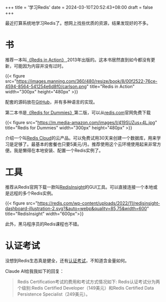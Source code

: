 +++
title = '学习Redis'
date = 2024-03-10T20:52:43+08:00
draft = false
+++

最近打算系统地学习Redis了。想网上找些优质的资源，结果发现好的不多。

# 书

推荐一本叫[《Redis in Action》](https://www.manning.com/books/redis-in-action),2013年出版的。这本书居然直到如今都没有更新，可能因为内容并没有过时。

{{< figure src="https://images.manning.com/360/480/resize/book/8/00f2522-76ce-4594-8564-541254e6d8f0/carlson.png" title="Redis in Action" width="300px" height="480px" >}}

配套的源码放在[GitHub](https://github.com/josiahcarlson/redis-in-action/)，并有多种语言的实现。

第二本书是[《Redis for Dummies》](https://redis.com/redis-for-dummies/)第二版，可以从[redis.com](https://redis.com/)官网免费下载

{{< figure src="https://m.media-amazon.com/images/I/419SUZus+4L.jpg" title="Redis for Dummies" width="300px" height="480px" >}}

介绍一个叫[Redis Cloud](https://redis.com/cloud/overview/)的云产品。可以免费试用30天来创建一个数据库，用来学习是足够了。最基本的套餐也只要5美元/月。推荐使用这个云环境使用起来非常方便。我是懒得在本地安装、配置一个Redis实例了。

# 工具

推荐从Redis官网下载一款叫[RedisInsight](https://redis.com/redis-enterprise/redis-insight/)的GUI工具。可以直接连接一个本地或是远程的多个Redis实例。

{{< figure src="https://redis.com/wp-content/uploads/2022/11/redisinsight-dashboard-illustration-2.svg?&auto=webp&quality=85,75&width=600" title="RedisInsight" width="600px">}}

此外，黑马程序员的Redis课程也不错。

# 认证考试

没想到Redis生态真是健全，还有[认证考试](https://university.redis.com/certification/)，不知道含金量如何。

Claude AI给我我如下的回复：

> Redis Certification考试的费用和考试方式情况如下:
> Redis认证考试分为两个级别:Redis Certified Developer（149美元）和Redis Certified Data
> Persistence Specialist（249美元）。
